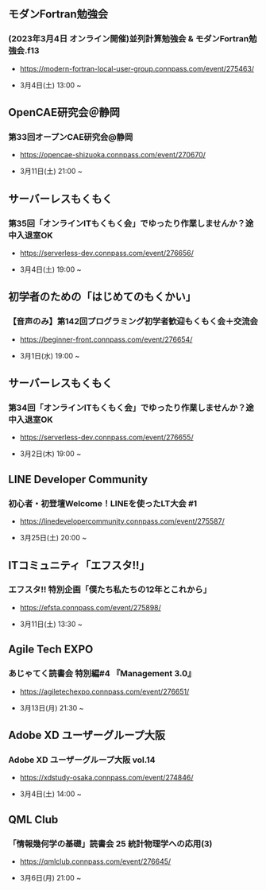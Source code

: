 ## モダンFortran勉強会

### (2023年3月4日 オンライン開催)並列計算勉強会 & モダンFortran勉強会.f13

- https://modern-fortran-local-user-group.connpass.com/event/275463/

- 3月4日(土) 13:00 ~

## OpenCAE研究会＠静岡

### 第33回オープンCAE研究会@静岡

- https://opencae-shizuoka.connpass.com/event/270670/

- 3月11日(土) 21:00 ~

## サーバーレスもくもく

### 第35回「オンラインITもくもく会」でゆったり作業しませんか？途中入退室OK

- https://serverless-dev.connpass.com/event/276656/

- 3月4日(土) 19:00 ~

## 初学者のための「はじめてのもくかい」

### 【音声のみ】第142回プログラミング初学者歓迎もくもく会＋交流会

- https://beginner-front.connpass.com/event/276654/

- 3月1日(水) 19:00 ~

## サーバーレスもくもく

### 第34回「オンラインITもくもく会」でゆったり作業しませんか？途中入退室OK

- https://serverless-dev.connpass.com/event/276655/

- 3月2日(木) 19:00 ~

## LINE Developer Community

### 初心者・初登壇Welcome！LINEを使ったLT大会 #1

- https://linedevelopercommunity.connpass.com/event/275587/

- 3月25日(土) 20:00 ~

## ITコミュニティ「エフスタ!!」

### エフスタ!! 特別企画「僕たち私たちの12年とこれから」

- https://efsta.connpass.com/event/275898/

- 3月11日(土) 13:30 ~

## Agile Tech EXPO

### あじゃてく読書会 特別編#4 『Management 3.0』

- https://agiletechexpo.connpass.com/event/276651/

- 3月13日(月) 21:30 ~

## Adobe XD ユーザーグループ大阪

### Adobe XD ユーザーグループ大阪 vol.14

- https://xdstudy-osaka.connpass.com/event/274846/

- 3月4日(土) 14:00 ~

## QML Club

### 「情報幾何学の基礎」読書会 25 統計物理学への応用(3)

- https://qmlclub.connpass.com/event/276645/

- 3月6日(月) 21:00 ~

<br> 